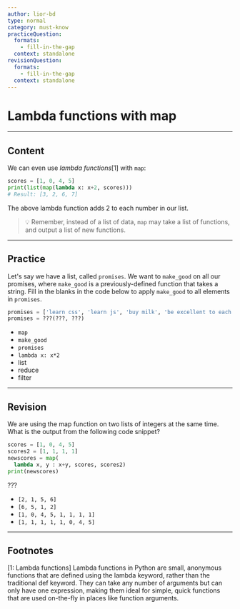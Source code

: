 ```yaml
---
author: lior-bd
type: normal
category: must-know
practiceQuestion:
  formats:
    - fill-in-the-gap
  context: standalone
revisionQuestion:
  formats:
    - fill-in-the-gap
  context: standalone
---
```


# Lambda functions with map

---

## Content

We can even use *lambda functions*[1] with `map`:

```python
scores = [1, 0, 4, 5]
print(list(map(lambda x: x+2, scores)))
# Result: [3, 2, 6, 7]
```

The above lambda function adds 2 to each number in our list.

> 💡 Remember, instead of a list of data, `map` may take a list of functions, and output a list of new functions. 

---

## Practice

Let's say we have a list, called `promises`. We want to `make_good` on all our promises, where `make_good` is a previously-defined function that takes a string. Fill in the blanks in the code below to apply `make_good` to all elements in `promises`.  

```python
promises = ['learn css', 'learn js', 'buy milk', 'be excellent to each other']
promises = ???(???, ???)
```

- `map`
- `make_good`
- `promises`
- `lambda x: x*2`
- list
- reduce
- filter


---

## Revision

We are using the map function on two lists of integers at the same time. What is the output from the following code snippet?

```python
scores = [1, 0, 4, 5]
scores2 = [1, 1, 1, 1]
newscores = map(
  lambda x, y : x+y, scores, scores2)
print(newscores)
```

???

- `[2, 1, 5, 6]`
- `[6, 5, 1, 2]`
- `[1, 0, 4, 5, 1, 1, 1, 1]`
- `[1, 1, 1, 1, 1, 0, 4, 5]`

---
## Footnotes

[1: Lambda functions]
Lambda functions in Python are small, anonymous functions that are defined using the lambda keyword, rather than the traditional def keyword. They can take any number of arguments but can only have one expression, making them ideal for simple, quick functions that are used on-the-fly in places like function arguments.